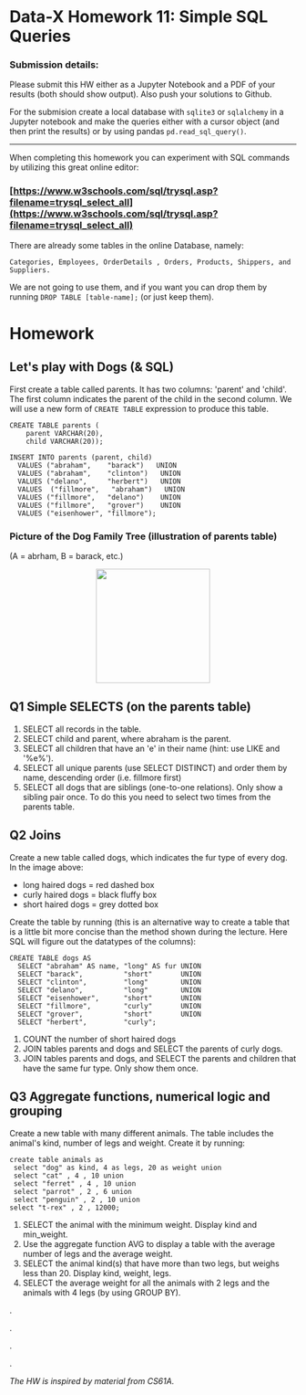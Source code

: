 # Data-X Homework 11: Simple SQL Queries

### Submission details:

Please submit this HW either as a Jupyter Notebook and a PDF of your results (both should show output). Also push your solutions to Github.

For the submision create a local database with `sqlite3` or `sqlalchemy` in a Jupyter notebook and make the queries either with a cursor object (and then print the results) or by using pandas `pd.read_sql_query()`.

___

When completing this homework you can experiment with SQL commands by utilizing this great online editor: 

### [https://www.w3schools.com/sql/trysql.asp?filename=trysql_select_all](https://www.w3schools.com/sql/trysql.asp?filename=trysql_select_all)

There are already some tables in the online Database, namely: 

	Categories, Employees, OrderDetails	, Orders, Products, Shippers, and Suppliers. 

We are not going to use them, and if you want you can drop them by running `DROP TABLE [table-name];` (or just keep them).



# Homework

## Let's play with Dogs (& SQL)

First create a table called parents. It has two columns: 'parent' and 'child'. The first column indicates the parent of the child in the second column. We will use a new form of `CREATE TABLE` expression to produce this table.

	CREATE TABLE parents (
		parent VARCHAR(20),
		child VARCHAR(20));

	INSERT INTO parents (parent, child)
	  VALUES ("abraham",	"barack") 	UNION
	  VALUES ("abraham",    "clinton")   UNION
	  VALUES ("delano",     "herbert")   UNION
	  VALUES  ("fillmore",   "abraham")   UNION
	  VALUES ("fillmore",   "delano")    UNION
	  VALUES ("fillmore",   "grover")    UNION
	  VALUES ("eisenhower", "fillmore");
	  

### Picture of the Dog Family Tree (illustration of parents table)

(A = abrham, B = barack, etc.)

<center><img src="https://www.dropbox.com/s/31yv45m6skla2gd/family_tree.png?dl=1" width="200" /></center>
	  
## Q1 Simple SELECTS (on the parents table)
1. SELECT all records in the table.
2. SELECT child and parent, where abraham is the parent.
3. SELECT all children that have an 'e' in their name (hint: use LIKE and '%e%').
4. SELECT all unique parents (use SELECT DISTINCT) and order them by name, descending order (i.e. fillmore first)
5. SELECT all dogs that are siblings (one-to-one relations). Only show a sibling pair once. To do this you need to select two times from the parents table.

## Q2 Joins

Create a new table called dogs, which indicates the fur type of every dog. In the image above: 

* long haired dogs = red dashed box
* curly haired dogs = black fluffy box
* short haired dogs = grey dotted box

Create the table by running (this is an alternative way to create a table that is a little bit more concise than the method shown during the lecture. Here SQL will figure out the datatypes of the columns):
	
	CREATE TABLE dogs AS
	  SELECT "abraham" AS name, "long" AS fur UNION
	  SELECT "barack",          "short"       UNION
	  SELECT "clinton",         "long"        UNION
	  SELECT "delano",          "long"        UNION
	  SELECT "eisenhower",      "short"       UNION
	  SELECT "fillmore",        "curly"       UNION
	  SELECT "grover",          "short"       UNION
	  SELECT "herbert",         "curly";

1. COUNT the number of short haired dogs
2. JOIN tables parents and dogs and SELECT the parents of curly dogs.
2. JOIN tables parents and dogs, and SELECT the parents and children that have the same fur type. Only show them once.


## Q3 Aggregate functions, numerical logic and grouping

Create a new table with many different animals. The table includes the animal's kind, number of legs and weight. Create it by running:

	create table animals as
	 select "dog" as kind, 4 as legs, 20 as weight union
	 select "cat" , 4 , 10 union
	 select "ferret" , 4 , 10 union
	 select "parrot" , 2 , 6 union
	 select "penguin" , 2 , 10 union
	select "t-rex" , 2 , 12000;
	
1. SELECT the animal with the minimum weight. Display kind and min_weight.
2. Use the aggregate function AVG to display a table with the average number of legs and the average weight.
3. SELECT the animal kind(s) that have more than two legs, but weighs less than 20. Display kind, weight, legs.
4. SELECT the average weight for all the animals with 2 legs and the animals with 4 legs (by using GROUP BY).



.

.

.

.

*The HW is inspired by material from CS61A.*
